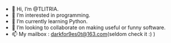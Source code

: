 - 👋 Hi, I’m @TLITRIA.
- 👀 I’m interested in programming.
- 🌱 I’m currently learning Python.
- 💞️ I’m looking to collaborate on making useful or funny software.
- 📫 My mailbox : darkfor9es0t@163.com(seldom check it :) ) 

<!---
TLITRIA/TLITRIA is a ✨ special ✨ repository because its `README.md` (this file) appears on your GitHub profile.
You can click the Preview link to take a look at your changes.
--->
